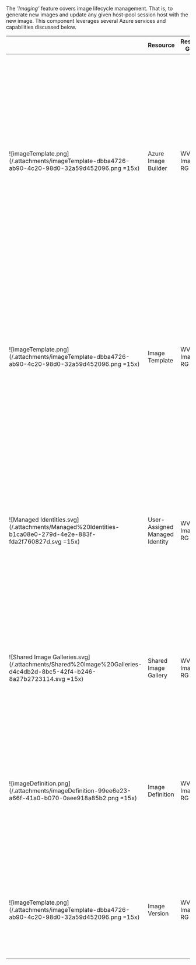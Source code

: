 The _'Imaging'_ feature covers image lifecycle management. That is, to generate new images and update any given host-pool session host with the new image. This component leverages several Azure services and capabilities discussed below.

| | Resource | Resource Group | Description |
|--|--|--|--|
| ![imageTemplate.png](/.attachments/imageTemplate-dbba4726-ab90-4c20-98d0-32a59d452096.png =15x) | Azure Image Builder | WVD-Imaging-RG | Azure Image Builder is an automation service that lets you start with a Windows or Linux-based Azure Marketplace image, existing custom images or Red Hat Enterprise Linux (RHEL) ISO and begin to add your own automated customizations. You can also specify where you would like your images hosted, in the Azure Shared Image Gallery, as a managed image or a VHD.|
| ![imageTemplate.png](/.attachments/imageTemplate-dbba4726-ab90-4c20-98d0-32a59d452096.png =15x) | Image Template | WVD-Imaging-RG | A standard Azure Image Builder template that defines the parameters for building a custom image with AIB. The parameters include image source (Marketplace, custom image, etc), customization options (i.e., Updates, scripts, restarts), and distribution (i.e., managed image, shared image gallery). |
| ![Managed Identities.svg](/.attachments/Managed%20Identities-b1ca08e0-279d-4e2e-883f-fda2f760827d.svg =15x) | User-Assigned Managed Identity | WVD-Imaging-RG | Azure Active Directory feature that eliminates the need for credentials in code, rotates credentials automatically, and reduces identity maintenance. In the context of the imaging solution, the MSI is used by the Image Builder Service as well the pipeline to trigger the image template creation. |
| ![Shared Image Galleries.svg](/.attachments/Shared%20Image%20Galleries-d4c4db2d-8bc5-42f4-b246-8a27b2723114.svg =15x) | Shared Image Gallery | WVD-Imaging-RG | Azure service that helps to build structure and organization for managed images. Provides global replication, versioning and grouping, and sharing across subscriptions, and scaling. |
| ![imageDefinition.png](/.attachments/imageDefinition-99ee6e23-a66f-41a0-b070-0aee918a85b2.png =15x) | Image Definition | WVD-Imaging-RG | Created within a gallery and hold information about the image and requirements for using it internally. This includes whether the image is Windows or Linux, release notes, and minimum and maximum memory requirements. |
| ![imageTemplate.png](/.attachments/imageTemplate-dbba4726-ab90-4c20-98d0-32a59d452096.png =15x) | Image Version | WVD-Imaging-RG | An image version is what you use to create a VM when using a gallery. You can have multiple versions of an image as needed for your environment. |